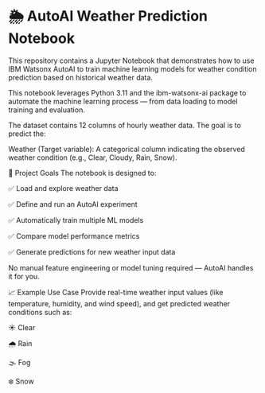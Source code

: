 # 🌦️ AutoAI Weather Prediction Notebook
This repository contains a Jupyter Notebook that demonstrates how to use IBM Watsonx AutoAI to train machine learning models for weather condition prediction based on historical weather data.

This notebook leverages Python 3.11 and the ibm-watsonx-ai package to automate the machine learning process — from data loading to model training and evaluation.

The dataset contains 12 columns of hourly weather data. The goal is to predict the:

Weather (Target variable): A categorical column indicating the observed weather condition (e.g., Clear, Cloudy, Rain, Snow).


🎯 Project Goals
The notebook is designed to:

✅ Load and explore weather data

✅ Define and run an AutoAI experiment

✅ Automatically train multiple ML models

✅ Compare model performance metrics

✅ Generate predictions for new weather input data

No manual feature engineering or model tuning required — AutoAI handles it for you.

📈 Example Use Case
Provide real-time weather input values (like temperature, humidity, and wind speed), and get predicted weather conditions such as:

☀️ Clear

🌧️ Rain

🌫️ Fog

❄️ Snow
